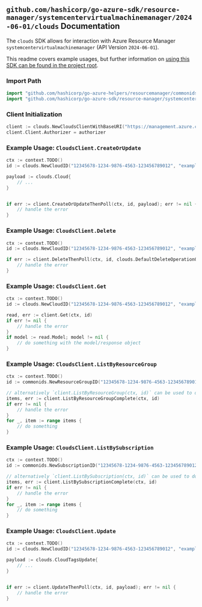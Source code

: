
## `github.com/hashicorp/go-azure-sdk/resource-manager/systemcentervirtualmachinemanager/2024-06-01/clouds` Documentation

The `clouds` SDK allows for interaction with Azure Resource Manager `systemcentervirtualmachinemanager` (API Version `2024-06-01`).

This readme covers example usages, but further information on [using this SDK can be found in the project root](https://github.com/hashicorp/go-azure-sdk/tree/main/docs).

### Import Path

```go
import "github.com/hashicorp/go-azure-helpers/resourcemanager/commonids"
import "github.com/hashicorp/go-azure-sdk/resource-manager/systemcentervirtualmachinemanager/2024-06-01/clouds"
```


### Client Initialization

```go
client := clouds.NewCloudsClientWithBaseURI("https://management.azure.com")
client.Client.Authorizer = authorizer
```


### Example Usage: `CloudsClient.CreateOrUpdate`

```go
ctx := context.TODO()
id := clouds.NewCloudID("12345678-1234-9876-4563-123456789012", "example-resource-group", "cloudValue")

payload := clouds.Cloud{
	// ...
}


if err := client.CreateOrUpdateThenPoll(ctx, id, payload); err != nil {
	// handle the error
}
```


### Example Usage: `CloudsClient.Delete`

```go
ctx := context.TODO()
id := clouds.NewCloudID("12345678-1234-9876-4563-123456789012", "example-resource-group", "cloudValue")

if err := client.DeleteThenPoll(ctx, id, clouds.DefaultDeleteOperationOptions()); err != nil {
	// handle the error
}
```


### Example Usage: `CloudsClient.Get`

```go
ctx := context.TODO()
id := clouds.NewCloudID("12345678-1234-9876-4563-123456789012", "example-resource-group", "cloudValue")

read, err := client.Get(ctx, id)
if err != nil {
	// handle the error
}
if model := read.Model; model != nil {
	// do something with the model/response object
}
```


### Example Usage: `CloudsClient.ListByResourceGroup`

```go
ctx := context.TODO()
id := commonids.NewResourceGroupID("12345678-1234-9876-4563-123456789012", "example-resource-group")

// alternatively `client.ListByResourceGroup(ctx, id)` can be used to do batched pagination
items, err := client.ListByResourceGroupComplete(ctx, id)
if err != nil {
	// handle the error
}
for _, item := range items {
	// do something
}
```


### Example Usage: `CloudsClient.ListBySubscription`

```go
ctx := context.TODO()
id := commonids.NewSubscriptionID("12345678-1234-9876-4563-123456789012")

// alternatively `client.ListBySubscription(ctx, id)` can be used to do batched pagination
items, err := client.ListBySubscriptionComplete(ctx, id)
if err != nil {
	// handle the error
}
for _, item := range items {
	// do something
}
```


### Example Usage: `CloudsClient.Update`

```go
ctx := context.TODO()
id := clouds.NewCloudID("12345678-1234-9876-4563-123456789012", "example-resource-group", "cloudValue")

payload := clouds.CloudTagsUpdate{
	// ...
}


if err := client.UpdateThenPoll(ctx, id, payload); err != nil {
	// handle the error
}
```
